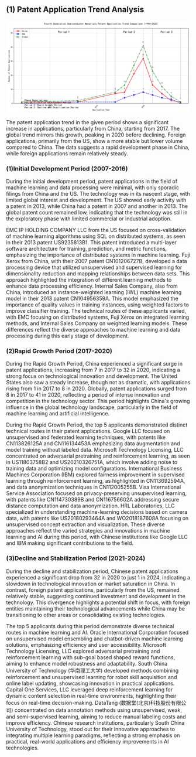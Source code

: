 ## (1) Patent Application Trend Analysis
![Trend Chart](./trend_chart.png "Patent Application Trend Chart")

The patent application trend in the given period shows a significant increase in applications, particularly from China, starting from 2017. The global trend mirrors this growth, peaking in 2020 before declining. Foreign applications, primarily from the US, show a more stable but lower volume compared to China. The data suggests a rapid development phase in China, while foreign applications remain relatively steady.
### (1)Initial Development Period (2007-2016)

During the initial development period, patent applications in the field of machine learning and data processing were minimal, with only sporadic filings from China and the US. The technology was in its nascent stage, with limited global interest and development. The US showed early activity with a patent in 2013, while China had a patent in 2007 and another in 2013. The global patent count remained low, indicating that the technology was still in the exploratory phase with limited commercial or industrial adoption.

EMC IP HOLDING COMPANY LLC from the US focused on cross-validation of machine learning algorithms using SQL on distributed systems, as seen in their 2013 patent US9235813B1. This patent introduced a multi-layer software architecture for training, prediction, and metric functions, emphasizing the importance of distributed systems in machine learning. Fuji Xerox from China, with their 2007 patent CN101206727B, developed a data processing device that utilized unsupervised and supervised learning for dimensionality reduction and mapping relationships between data sets. This approach highlighted the integration of different learning methods to enhance data processing efficiency. Internal Sales Company, also from China, introduced an instance-weighted learning (IWL) machine learning model in their 2013 patent CN104956359A. This model emphasized the importance of quality values in training instances, using weighted factors to improve classifier training. The technical routes of these applicants varied, with EMC focusing on distributed systems, Fuji Xerox on integrated learning methods, and Internal Sales Company on weighted learning models. These differences reflect the diverse approaches to machine learning and data processing during this early stage of development.

### (2)Rapid Growth Period (2017-2020)

During the Rapid Growth Period, China experienced a significant surge in patent applications, increasing from 7 in 2017 to 32 in 2020, indicating a strong focus on technological innovation and development. The United States also saw a steady increase, though not as dramatic, with applications rising from 1 in 2017 to 8 in 2020. Globally, patent applications surged from 8 in 2017 to 41 in 2020, reflecting a period of intense innovation and competition in the technology sector. This period highlights China's growing influence in the global technology landscape, particularly in the field of machine learning and artificial intelligence.

During the Rapid Growth Period, the top 5 applicants demonstrated distinct technical routes in their patent applications. Google LLC focused on unsupervised and federated learning techniques, with patents like CN113826125A and CN116134453A emphasizing data augmentation and model training without labeled data. Microsoft Technology Licensing, LLC concentrated on adversarial pretraining and reinforcement learning, as seen in US11803758B2 and US20210326751A, which involve adding noise to training data and optimizing model configurations. International Business Machines Corporation (IBM) explored fairness improvement in supervised learning through reinforcement learning, as highlighted in CN113692594A, and data anonymization techniques in CN112005255B. Visa International Service Association focused on privacy-preserving unsupervised learning, with patents like CN114730389B and CN116756602A addressing secure distance computation and data anonymization. HRL Laboratories, LLC specialized in understanding machine-learning decisions based on camera data, with patents like US20180293464A and WO2018187608A focusing on unsupervised concept extraction and visualization. These diverse approaches reflect the varied strategies and innovations in machine learning and AI during this period, with Chinese institutions like Google LLC and IBM making significant contributions to the field.

### (3)Decline and Stabilization Period (2021-2024)

During the decline and stabilization period, Chinese patent applications experienced a significant drop from 32 in 2020 to just 1 in 2024, indicating a slowdown in technological innovation or market saturation in China. In contrast, foreign patent applications, particularly from the US, remained relatively stable, suggesting continued investment and development in the technology. This divergence highlights a potential shift in focus, with foreign entities maintaining their technological advancements while China may be transitioning to other areas or consolidating existing technologies.

The top 5 applicants during this period demonstrate diverse technical routes in machine learning and AI. Oracle International Corporation focused on unsupervised model ensembling and chatbot-driven machine learning solutions, emphasizing efficiency and user accessibility. Microsoft Technology Licensing, LLC explored adversarial pretraining and reinforcement learning with sub-goal based shaped reward functions, aiming to enhance model robustness and adaptability. South China University of Technology (华南理工大学) developed methods combining reinforcement and unsupervised learning for robot skill acquisition and online label updating, showcasing innovation in practical applications. Capital One Services, LLC leveraged deep reinforcement learning for dynamic content selection in real-time environments, highlighting their focus on real-time decision-making. DataTang (数据堂(北京)科技股份有限公司) concentrated on data annotation methods using unsupervised, weak, and semi-supervised learning, aiming to reduce manual labeling costs and improve efficiency. Chinese research institutions, particularly South China University of Technology, stood out for their innovative approaches to integrating multiple learning paradigms, reflecting a strong emphasis on practical, real-world applications and efficiency improvements in AI technologies.

